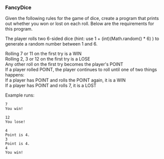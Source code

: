 ### FancyDice

Given the following rules for the game of dice, create a program that prints out whether you won or lost on each roll. Below are the requirements for this program.  
  
The player rolls two 6-sided dice (hint: use 1 + (int)(Math.random() * 6) ) to generate a random number between 1 and 6.  
  
Rolling 7 or 11 on the first try is a WIN  
Rolling 2, 3 or 12 on the first try is a LOSE  
Any other roll on the first try becomes the player's POINT  
If a player rolled POINT, the player continues to roll until one of two things happens:  
If a player has POINT and rolls the POINT again, it is a WIN  
If a player has POINT and rolls 7, it is a LOST  
  
Example runs:  
```  
7  
You win!  
```  
```
12  
You lose!  
```  
```
4  
Point is 4.  
3 
Point is 4.  
4  
You win!  
```  
